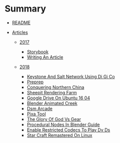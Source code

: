 # Summary
* [README](README.md)

* [Articles]()

  * [2017]()
    * [Storybook](articles/storybook.md)
    * [Writing An Article](articles/writing_an_article.md)

  * [2018]()
  
    * [Keystone And Salt Network Using Di Gi Co](articles/keystone_and_salt_network_using_di_gi_co.md)
    * [Preprep](articles/preprep.md)
    * [Conquering Northern China](articles/conquering_northern_china.md)
    * [Sheepit Rendering Farm](articles/sheepit_rendering_farm.md)
    * [Google Drive On Ubuntu 16 04](articles/google_drive_on_ubuntu_16_04.md)
    * [Blender Animated Creek](articles/blender_animated_creek.md)
    * [Dsm Arcade](articles/dsm_arcade.md)
    * [Pixa Tool](articles/pixa_tool.md)
    * [The Glory Of God Vs Gear](articles/the_glory_of_god_vs_gear.md)
    * [Procedural Nodes In Blender Guide](articles/procedural_nodes_in_blender_guide.md)
    * [Enable Restricted Codecs To Play Dv Ds](articles/enable_restricted_codecs_to_play_dv_ds.md)
    * [Star Craft Remastered On Linux](articles/star_craft_remastered_on_linux.md)
